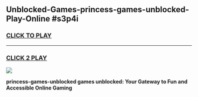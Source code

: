 
## Unblocked-Games-princess-games-unblocked-Play-Online #s3p4i
<h3>
<a href="https://news.freeplayer.one?title=princess-games-unblocked&ref=3">CLICK TO PLAY</a></h3>
<hr>

<h3>
<a href="https://news.freeplayer.one?title=princess-games-unblocked&ref=3">CLICK 2 PLAY</a>
  
</h3>

<a href="https://news.freeplayer.one?title=princess-games-unblocked&ref=3"><img src="https://clearcache.store/games.png"></a>


**princess-games-unblocked games unblocked: Your Gateway to Fun and Accessible Online Gaming**
